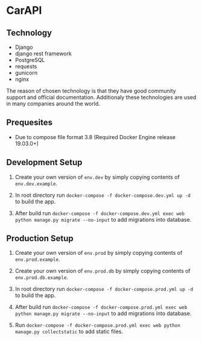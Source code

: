 # CarAPI

## Technology

- Django
- django rest framework
- PostgreSQL
- requests
- gunicorn
- nginx

The reason of chosen technology is that they have good community support and official documentation. Additionaly these technologies are used in many companies around the world.

## Prequesites

- Due to compose file format 3.8 (Required Docker Engine release 19.03.0+)

## Development Setup

1. Create your own version of `env.dev` by simply copying contents of `env.dev.example`.

2. In root directory run `docker-compose -f docker-compose.dev.yml up -d` to build the app.

3. After build run `docker-compose -f docker-compose.dev.yml exec web python manage.py migrate --no-input` to add migrations into database.

## Production Setup

1. Create your own version of `env.prod` by simply copying contents of `env.prod.example`.

2. Create your own version of `env.prod.db` by simply copying contents of `env.prod.db.example`.

3. In root directory run `docker-compose -f docker-compose.prod.yml up -d` to build the app.

4. After build run `docker-compose -f docker-compose.prod.yml exec web python manage.py migrate --no-input` to add migrations into database.

5. Run `docker-compose -f docker-compose.prod.yml exec web python manage.py collectstatic` to add static files.
